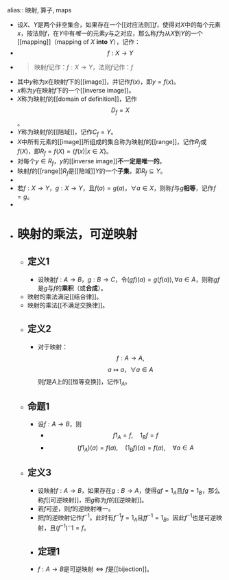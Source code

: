 alias:: 映射, 算子, maps

- 设$X$、$Y$是两个非空集合，如果存在一个[[对应法则]]$f$，使得对$X$中的每个元素$x$，按法则$f$，在$Y$中有*唯一*的元素$y$与之对应，那么称$f$为从$X$到$Y$的一个[[mapping]]（mapping of $X$ **into** $Y$），记作：
- $$f:X\to Y$$
- >映射$f$记作：$f:X\to Y$，法则$f$记作：$f$
- 其中$y$称为$x$在映射$f$下的[[image]]，并记作$f(x)$，即$y=f(x)$。
- $x$称为$y$在映射$f$下的一个[[inverse image]]。
- $X$称为映射$f$的[[domain of definition]]，记作$$D_f=X$$。
- $Y$称为映射$f$的[[陪域]]，记作$C_f=Y$。
- $X$中所有元素的[[image]]所组成的集合称为映射$f$的[[range]]，记作$R_f$或$f(X)$，即$R_f=f(X)=\{f(x)|x\in X\}$。
- 对每个$y\in R_f$，$y$的[[inverse image]]**不一定是唯一的**。
- 映射$f$的[[range]]$R_f$是[[陪域]]$Y$的一个**子集**，即$R_f\subseteq Y$。
-
- 若$f:X\rightarrow Y$，$g:X\rightarrow Y$，且$f(a)=g(a)$，$\forall a\in X$，则称$f$与$g$**相等**，记作$f=g$。
-
- # 映射的乘法，可逆映射
	- ## 定义1
		- 设映射$f:A\rightarrow B$，$g:B\rightarrow C$，令$(gf)(a)=g(f(a)), \forall a\in A$，则称$gf$是$g$与$f$的**乘积**（或**合成**）。
	- 映射的乘法满足[[结合律]]。
	- 映射的乘法[[不满足交换律]]。
	- ## 定义2
		- 对于映射：
		  $$f:A\longrightarrow A, $$
		  $$a\longmapsto a，\forall a\in A$$
		  则$f$是$A$上的[[恒等变换]]，记作$1_A$。
	- ## 命题1
		- 设$f:A\rightarrow B$，则
			- $$f1_A=f,\quad 1_Bf=f$$
			- $$(f1_A)(a)=f(a), \quad (1_Bf)(a)=f(a),\quad\forall a\in A$$
	- ## 定义3
		- 设映射$f: A\longrightarrow B$，如果存在$g: B\longrightarrow A$，使得$gf=1_A$且$fg=1_B$，那么称$f$[[可逆映射]]，把$g$称为$f$的[[逆映射]]。
		- 若$f$可逆，则$f$的逆映射唯一。
		- 把$f$的逆映射记作$f^{-1}$。此时有$f^{-1}f=1_A$且$ff^{-1}=1_B$。因此$f^{-1}$也是可逆映射，且$(f^{-1})^-1=f$。
		- ## 定理1
		- $f:A\rightarrow B$是可逆映射$\Longleftrightarrow f$是[[bijection]]。